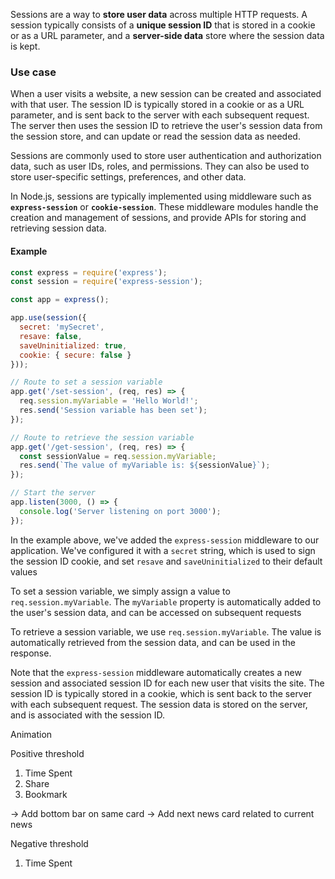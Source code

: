 Sessions are a way to **store user data** across multiple HTTP requests. A session typically consists of a **unique session ID** that is stored in a cookie or as a URL parameter, and a **server-side data** store where the session data is kept.

### Use case
When a user visits a website, a new session can be created and associated with that user. The session ID is typically stored in a cookie or as a URL parameter, and is sent back to the server with each subsequent request. The server then uses the session ID to retrieve the user's session data from the session store, and can update or read the session data as needed.

Sessions are commonly used to store user authentication and authorization data, such as user IDs, roles, and permissions. They can also be used to store user-specific settings, preferences, and other data.

In Node.js, sessions are typically implemented using middleware such as **`express-session`** or **`cookie-session`**. These middleware modules handle the creation and management of sessions, and provide APIs for storing and retrieving session data.

#### Example
```js
const express = require('express');
const session = require('express-session');

const app = express();

app.use(session({
  secret: 'mySecret',
  resave: false,
  saveUninitialized: true,
  cookie: { secure: false }
}));

// Route to set a session variable
app.get('/set-session', (req, res) => {
  req.session.myVariable = 'Hello World!';
  res.send('Session variable has been set');
});

// Route to retrieve the session variable
app.get('/get-session', (req, res) => {
  const sessionValue = req.session.myVariable;
  res.send(`The value of myVariable is: ${sessionValue}`);
});

// Start the server
app.listen(3000, () => {
  console.log('Server listening on port 3000');
});

```

In the example above, we've added the `express-session` middleware to our application. We've configured it with a `secret` string, which is used to sign the session ID cookie, and set `resave` and `saveUninitialized` to their default values

To set a session variable, we simply assign a value to `req.session.myVariable`. The `myVariable` property is automatically added to the user's session data, and can be accessed on subsequent requests

To retrieve a session variable, we use `req.session.myVariable`. The value is automatically retrieved from the session data, and can be used in the response.

Note that the `express-session` middleware automatically creates a new session and associated session ID for each new user that visits the site. The session ID is typically stored in a cookie, which is sent back to the server with each subsequent request. The session data is stored on the server, and is associated with the session ID.


Animation 

Positive threshold
1. Time Spent
2. Share
3. Bookmark

-> Add bottom bar on same card
-> Add next news card related to current news

Negative threshold
1. Time Spent